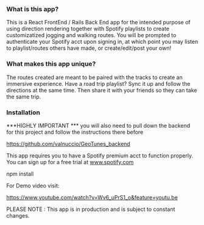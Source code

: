 


### What is this app?
 This is a React FrontEnd / Rails Back End app for the intended purpose of using direction rendering together with Spotify playlists to create customizatized jogging and walking routes. You will be prompted to authenticate your Spotify acct upon signing in, at which point you may listen to playlist/routes others have made, or create/edit/post your own!

 ### What makes this app unique?

 The routes created are meant to be paired with the tracks to create an immersive experience. Have a road trip playlist? Sync it up and follow the directions at the same time. Then share it with your friends so they can take the same trip. 

 ### Installation


 ***HIGHLY IMPORTANT *** 
 you will also need to pull down the backend for this project and follow the instructions there before 

 https://github.com/valnuccio/GeoTunes_backend


This app requires you to have a Spotify premium acct to function properly. You can sign up for a free trial at www.spotify.com


 npm install



For Demo video visit:

https://www.youtube.com/watch?v=Wv6_uPrS1_o&feature=youtu.be
 
 
 PLEASE NOTE : This app is in production and is subject to constant changes. 
